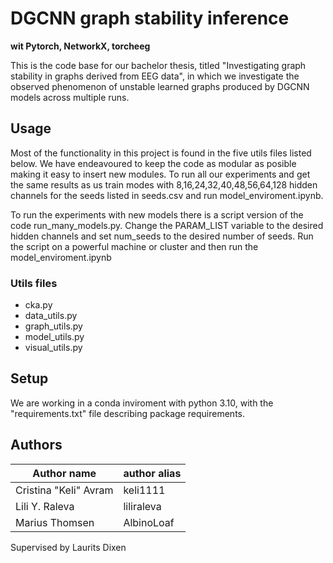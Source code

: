 # DGCNN graph stability inference 
**wit Pytorch, NetworkX, torcheeg**

This is the code base for our bachelor thesis, titled "Investigating graph stability in graphs derived from
EEG data", in which we investigate the observed phenomenon of unstable learned graphs produced by DGCNN models across multiple runs. 

## Usage
Most of the functionality in this project is found in the five utils files listed below. We have endeavoured to keep the code as modular as posible making it easy to insert new modules. To run all our experiments and get the same results as us train modes with 8,16,24,32,40,48,56,64,128 hidden channels for the seeds listed in seeds.csv and run model_enviroment.ipynb.

To run the experiments with new models there is a script version of the code run_many_models.py. Change the PARAM_LIST variable to the desired hidden channels and set num_seeds to the desired number of seeds. Run the script on a powerful machine or cluster and then run the model_enviroment.ipynb

### Utils files
- cka.py
- data_utils.py
- graph_utils.py
- model_utils.py
- visual_utils.py


## Setup 
We are working in a conda inviroment with python 3.10, with the "requirements.txt" file describing package requirements. 


## Authors

| Author name           | author alias |
| --------------------- | ------------ |
| Cristina "Keli" Avram | keli1111     |
| Lili Y. Raleva        | liliraleva   |
| Marius Thomsen        | AlbinoLoaf   |

Supervised by Laurits Dixen